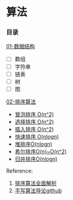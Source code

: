 # 算法

### 目录

[01-数据结构](shu-ju-jie-gou.md)

* [ ] 数组
* [ ] 字符串
* [ ] 链表
* [ ] 树
* [ ] 图

[02-排序算法](pai-xu-suan-fa/)

* [冒泡排序 O\(n^2\)](pai-xu-suan-fa/mao-pao-pai-xu.md)
* [选择排序 O\(n^2\)](pai-xu-suan-fa/xuan-ze-pai-xu.md)
* [插入排序 O\(n^2\)](pai-xu-suan-fa/cha-ru-pai-xu.md)
* [快速排序 O\(nlogn\)](pai-xu-suan-fa/kuai-su-pai-xu.md)
* [堆排序O\(nlogn\)](pai-xu-suan-fa/dui-pai-xu.md)
* [希尔排序O\(n\)~O\(n^2\)](pai-xu-suan-fa/xi-er-pai-xu.md)
* [归并排序O\(nlogn\)](pai-xu-suan-fa/gui-bing-pai-xu.md)



Reference: 

1. [排序算法全面解析](https://leetcode-cn.com/leetbook/read/sort-algorithms) 
2. [手写算法导论github](https://github.com/huaxz1986/cplusplus-_Implementation_Of_Introduction_to_Algorithms/blob/master/src/sort_algorithms/insert_sort/insertsort.h)

